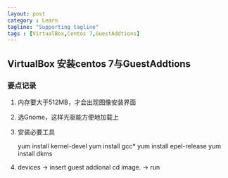 ```yaml
---
layout: post
category : Learn
tagline: "Supporting tagline"
tags : [VirtualBox,Centos 7,GuestAddtions]
---
```


## VirtualBox 安装centos 7与GuestAddtions

### 要点记录

1. 内存要大于512MB，才会出现图像安装界面
2. 选Gnome，这样光驱能方便地加载上
3. 安装必要工具

	yum install kernel-devel
	yum install gcc*
	yum install epel-release
	yum install dkms
	
4. devices -> insert guest addional cd image. -> run






